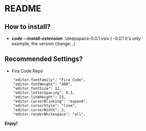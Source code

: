 # README

##  How to install?

* ***code --install-extension*** .\deepspace-0.0.1.vsix ( -0.0.1 it's only example, the version change...)

## Recommended Settings?

* <a hfref="https://github.com/tonsky/FiraCode">Fira Code Repo</a>

```
    "editor.fontFamily": "Fira Code",
    "editor.fontWeight": "400",
    "editor.fontSize": 12,
    "editor.letterSpacing": 0.3,
    "editor.lineHeight": 23,
    "editor.cursorBlinking": "expand",
    "editor.cursorStyle": "line",
    "editor.cursorWidth": 2,
    "editor.renderWhitespace": "all",
```
**Enjoy!**
